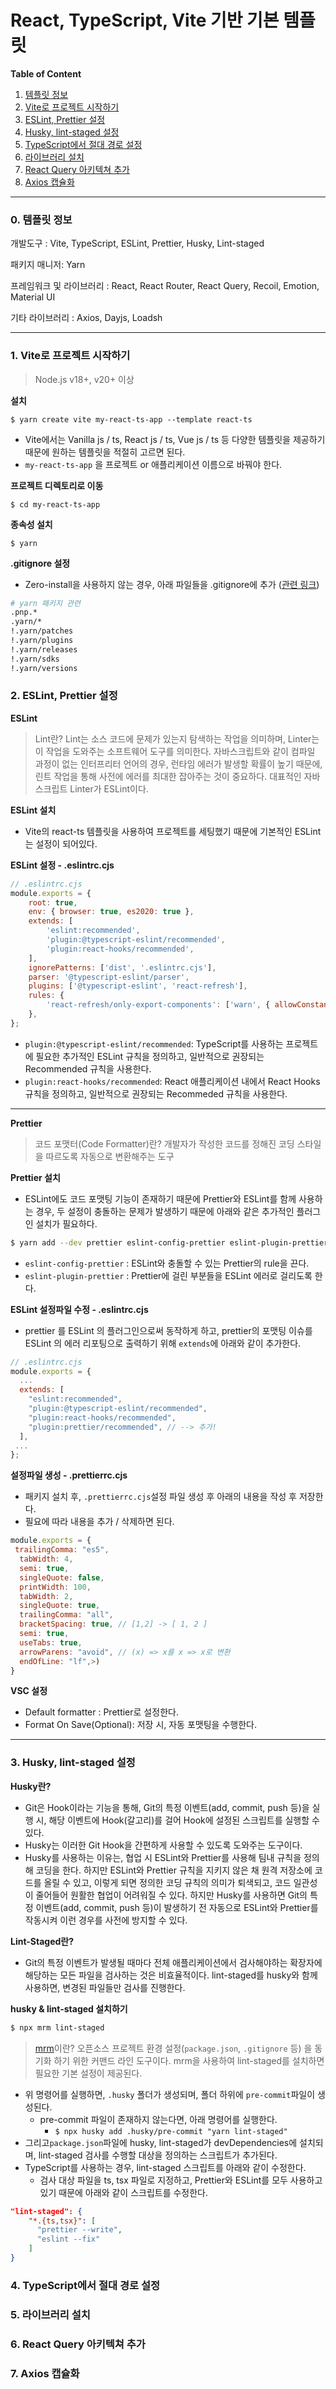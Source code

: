 # React, TypeScript, Vite 기반 기본 템플릿

**Table of Content**

1. [템플릿 정보](#템플릿-정보)
2. [Vite로 프로젝트 시작하기](#1-vite로-프로젝트-시작하기)
3. [ESLint, Prettier 설정](#2-eslint-prettier-설정)
4. [Husky, lint-staged 설정](#3-husky-lint-staged-설정)
5. [TypeScript에서 절대 경로 설정](#4-typescript에서-절대-경로-설정)
6. [라이브러리 설치](#5-라이브러리-설치)
7. [React Query 아키텍쳐 추가](#6-react-query-아키텍쳐-추가)
8. [Axios 캡슐화](#7-axios-캡슐화)

---

### 0. 템플릿 정보

개발도구 : Vite, TypeScript, ESLint, Prettier, Husky, Lint-staged

패키지 매니저: Yarn

프레임워크 및 라이브러리 : React, React Router, React Query, Recoil, Emotion, Material UI

기타 라이브러리 : Axios, Dayjs, Loadsh

---

### 1. Vite로 프로젝트 시작하기

> Node.js v18+, v20+ 이상

**설치**

```
$ yarn create vite my-react-ts-app --template react-ts
```

- Vite에서는 Vanilla js / ts, React js / ts, Vue js / ts 등 다양한 템플릿을 제공하기 때문에 원하는 템플릿을 적절히 고르면 된다.
- `my-react-ts-app` 을 프로젝트 or 애플리케이션 이름으로 바꿔야 한다.

**프로젝트 디렉토리로 이동**

```
$ cd my-react-ts-app
```

**종속성 설치**

```
$ yarn
```

**.gitignore 설정**

- Zero-install을 사용하지 않는 경우, 아래 파일들을 .gitignore에 추가 ([관련 링크](https://yarnpkg.com/getting-started/qa#which-files-should-be-gitignored))

```bash
# yarn 패키지 관련
.pnp.*
.yarn/*
!.yarn/patches
!.yarn/plugins
!.yarn/releases
!.yarn/sdks
!.yarn/versions
```

### 2. ESLint, Prettier 설정

**ESLint**

> Lint란?
> Lint는 소스 코드에 문제가 있는지 탐색하는 작업을 의미하며, Linter는 이 작업을 도와주는 소프트웨어 도구를 의미한다. 자바스크립트와 같이 컴파일 과정이 없는 인터프리터 언어의 경우, 런타임 에러가 발생할 확률이 높기 때문에, 린트 작업을 통해 사전에 에러를 최대한 잡아주는 것이 중요하다. 대표적인 자바스크립트 Linter가 ESLint이다.

**ESLint 설치**

- Vite의 react-ts 템플릿을 사용하여 프로젝트를 세팅했기 때문에 기본적인 ESLint는 설정이 되어있다.

**ESLint 설정 - .eslintrc.cjs**

```js
// .eslintrc.cjs
module.exports = {
	root: true,
	env: { browser: true, es2020: true },
	extends: [
		'eslint:recommended',
		'plugin:@typescript-eslint/recommended',
		'plugin:react-hooks/recommended',
	],
	ignorePatterns: ['dist', '.eslintrc.cjs'],
	parser: '@typescript-eslint/parser',
	plugins: ['@typescript-eslint', 'react-refresh'],
	rules: {
		'react-refresh/only-export-components': ['warn', { allowConstantExport: true }],
	},
};
```

- `plugin:@typescript-eslint/recommended`: TypeScript를 사용하는 프로젝트에 필요한 추가적인 ESLint 규칙을 정의하고, 일반적으로 권장되는 Recommended 규칙을 사용한다.
- `plugin:react-hooks/recommended`: React 애플리케이션 내에서 React Hooks 규칙을 정의하고, 일반적으로 권장되는 Recommeded 규칙을 사용한다.

---

**Prettier**

> 코드 포맷터(Code Formatter)란?
> 개발자가 작성한 코드를 정해진 코딩 스타일을 따르도록 자동으로 변환해주는 도구

**Prettier 설치**

- ESLint에도 코드 포맷팅 기능이 존재하기 때문에 Prettier와 ESLint를 함께 사용하는 경우, 두 설정이 충돌하는 문제가 발생하기 때문에 아래와 같은 추가적인 플러그인 설치가 필요하다.

```bash
$ yarn add --dev prettier eslint-config-prettier eslint-plugin-prettier
```

- `eslint-config-prettier` : ESLint와 충돌할 수 있는 Prettier의 rule을 끈다.
- `eslint-plugin-prettier` : Prettier에 걸린 부분들을 ESLint 에러로 걸리도록 한다.

**ESLint 설정파일 수정 - .eslintrc.cjs**

- prettier 를 ESLint 의 플러그인으로써 동작하게 하고, prettier의 포맷팅 이슈를 ESLint 의 에러 리포팅으로 출력하기 위해 `extends`에 아래와 같이 추가한다.

```js
// .eslintrc.cjs
module.exports = {
  ...
  extends: [
    "eslint:recommended",
    "plugin:@typescript-eslint/recommended",
    "plugin:react-hooks/recommended",
    "plugin:prettier/recommended", // --> 추가!
  ],
 ...
};
```

**설정파일 생성 - .prettierrc.cjs**

- 패키지 설치 후, `.prettierrc.cjs`설정 파일 생성 후 아래의 내용을 작성 후 저장한다.
- 필요에 따라 내용을 추가 / 삭제하면 된다.

```js
module.exports = {
 trailingComma: "es5",
  tabWidth: 4,
  semi: true,
  singleQuote: false,
  printWidth: 100,
  tabWidth: 2,
  singleQuote: true,
  trailingComma: "all",
  bracketSpacing: true, // [1,2] -> [ 1, 2 ]
  semi: true,
  useTabs: true,
  arrowParens: "avoid", // (x) => x를 x => x로 변환
  endOfLine: "lf",>)
}
```

**VSC 설정**

- Default formatter : Prettier로 설정한다.
- Format On Save(Optional): 저장 시, 자동 포맷팅을 수행한다.

---

### 3. Husky, lint-staged 설정

**Husky란?**

- Git은 Hook이라는 기능을 통해, Git의 특정 이벤트(add, commit, push 등)을 실행 시, 해당 이벤트에 Hook(갈고리)를 걸어 Hook에 설정된 스크립트를 실행할 수 있다.
- Husky는 이러한 Git Hook을 간편하게 사용할 수 있도록 도와주는 도구이다.
- Husky를 사용하는 이유는, 협업 시 ESLint와 Prettier를 사용해 팀내 규칙을 정의해 코딩을 한다. 하지만 ESLint와 Prettier 규칙을 지키지 않은 채 원격 저장소에 코드를 올릴 수 있고, 이렇게 되면 정의한 코딩 규칙의 의미가 퇴색되고, 코드 일관성이 줄어들어 원활한 협업이 어려워질 수 있다. 하지만 Husky를 사용하면 Git의 특정 이벤트(add, commit, push 등)이 발생하기 전 자동으로 ESLint와 Prettier를 작동시켜 이런 경우를 사전에 방지할 수 있다.

**Lint-Staged란?**

- Git의 특정 이벤트가 발생될 때마다 전체 애플리케이션에서 검사해야하는 확장자에 해당하는 모든 파일을 검사하는 것은 비효율적이다. lint-staged를 husky와 함께 사용하면, 변경된 파일들만 검사를 진행한다.

**husky & lint-staged 설치하기**

```bash
$ npx mrm lint-staged
```

> [mrm](https://mrm.js.org/)이란?
> 오픈소스 프로젝트 환경 설정(`package.json`, `.gitignore` 등) 을 동기화 하기 위한 커맨드 라인 도구이다. mrm을 사용하여 lint-staged를 설치하면 필요한 기본 설정이 제공된다.

- 위 명령어를 실행하면, `.husky` 폴더가 생성되며, 폴더 하위에 `pre-commit`파일이 생성된다.
  - pre-commit 파일이 존재하지 않는다면, 아래 명령어를 실행한다.
    - `$ npx husky add .husky/pre-commit "yarn lint-staged"`
- 그리고`package.json`파일에 husky, lint-staged가 devDependencies에 설치되며, lint-staged 검사를 수행할 대상을 정의하는 스크립트가 추가된다.
- TypeScript를 사용하는 경우, lint-staged 스크립트를 아래와 같이 수정한다.
  - 검사 대상 파일을 ts, tsx 파일로 지정하고, Prettier와 ESLint를 모두 사용하고 있기 때문에 아래와 같이 스크립트를 수정한다.

```json
"lint-staged": {
	"*.{ts,tsx}": [
      "prettier --write",
      "eslint --fix"
    ]
}
```

### 4. TypeScript에서 절대 경로 설정

### 5. 라이브러리 설치

### 6. React Query 아키텍쳐 추가

### 7. Axios 캡슐화
